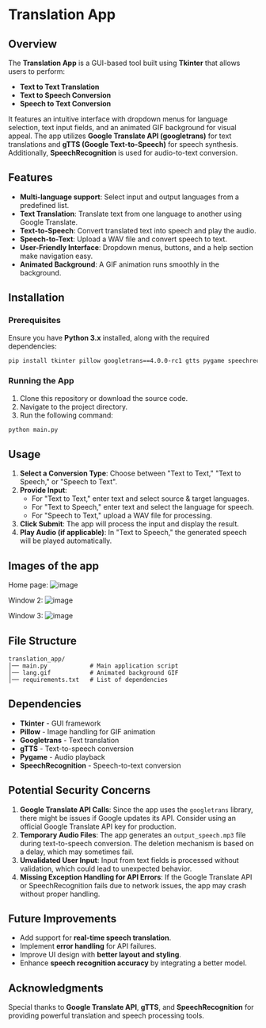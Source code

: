 # Translation App

## Overview
The **Translation App** is a GUI-based tool built using **Tkinter** that allows users to perform:
- **Text to Text Translation**
- **Text to Speech Conversion**
- **Speech to Text Conversion**

It features an intuitive interface with dropdown menus for language selection, text input fields, and an animated GIF background for visual appeal. The app utilizes **Google Translate API (googletrans)** for text translations and **gTTS (Google Text-to-Speech)** for speech synthesis. Additionally, **SpeechRecognition** is used for audio-to-text conversion.

## Features
- **Multi-language support**: Select input and output languages from a predefined list.
- **Text Translation**: Translate text from one language to another using Google Translate.
- **Text-to-Speech**: Convert translated text into speech and play the audio.
- **Speech-to-Text**: Upload a WAV file and convert speech to text.
- **User-Friendly Interface**: Dropdown menus, buttons, and a help section make navigation easy.
- **Animated Background**: A GIF animation runs smoothly in the background.

## Installation
### Prerequisites
Ensure you have **Python 3.x** installed, along with the required dependencies:
```sh
pip install tkinter pillow googletrans==4.0.0-rc1 gtts pygame speechrecognition
```

### Running the App
1. Clone this repository or download the source code.
2. Navigate to the project directory.
3. Run the following command:
```sh
python main.py
```

## Usage
1. **Select a Conversion Type**: Choose between "Text to Text," "Text to Speech," or "Speech to Text".
2. **Provide Input**:
   - For "Text to Text," enter text and select source & target languages.
   - For "Text to Speech," enter text and select the language for speech.
   - For "Speech to Text," upload a WAV file for processing.
3. **Click Submit**: The app will process the input and display the result.
4. **Play Audio (if applicable)**: In "Text to Speech," the generated speech will be played automatically.

## Images of the app
Home page: 
![image](https://github.com/user-attachments/assets/d3dbf70c-e863-4dd0-af67-cd89c71f278c)

Window 2: 
![image](https://github.com/user-attachments/assets/0c047fd6-b13a-444c-9cc2-cb9b5201bf57)

Window 3: 
![image](https://github.com/user-attachments/assets/213693d4-84a6-49cf-8b14-4e1440c55b45)


## File Structure
```
translation_app/
│── main.py            # Main application script
│── lang.gif           # Animated background GIF
│── requirements.txt   # List of dependencies
```

## Dependencies
- **Tkinter** - GUI framework
- **Pillow** - Image handling for GIF animation
- **Googletrans** - Text translation
- **gTTS** - Text-to-speech conversion
- **Pygame** - Audio playback
- **SpeechRecognition** - Speech-to-text conversion

## Potential Security Concerns
1. **Google Translate API Calls**: Since the app uses the `googletrans` library, there might be issues if Google updates its API. Consider using an official Google Translate API key for production.
2. **Temporary Audio Files**: The app generates an `output_speech.mp3` file during text-to-speech conversion. The deletion mechanism is based on a delay, which may sometimes fail.
3. **Unvalidated User Input**: Input from text fields is processed without validation, which could lead to unexpected behavior.
4. **Missing Exception Handling for API Errors**: If the Google Translate API or SpeechRecognition fails due to network issues, the app may crash without proper handling.

## Future Improvements
- Add support for **real-time speech translation**.
- Implement **error handling** for API failures.
- Improve UI design with **better layout and styling**.
- Enhance **speech recognition accuracy** by integrating a better model.

## Acknowledgments
Special thanks to **Google Translate API**, **gTTS**, and **SpeechRecognition** for providing powerful translation and speech processing tools.

